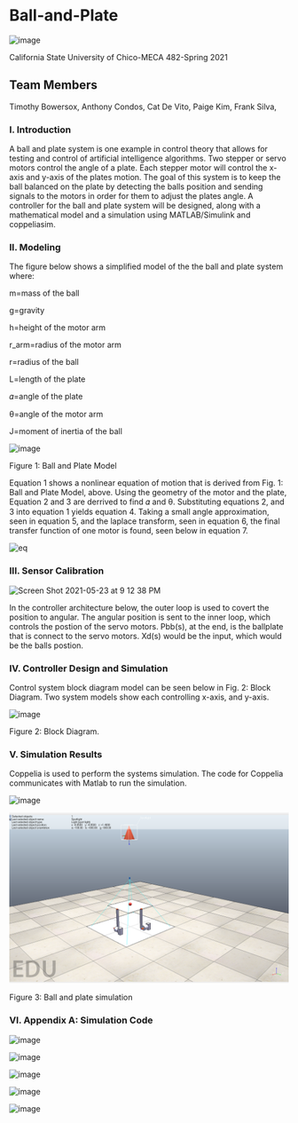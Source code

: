 # Ball-and-Plate
![image](https://user-images.githubusercontent.com/83930164/119294730-f79e3400-bc09-11eb-9b45-9e19955e32ee.png)


California State University of Chico-MECA 482-Spring 2021

## Team Members 
Timothy Bowersox,
Anthony Condos,
Cat De Vito,
Paige Kim,
Frank Silva,

### I. Introduction
A ball and plate system is one example in control theory that allows for testing and control of artificial intelligence algorithms. Two stepper or servo motors control the angle of a plate. Each stepper motor will control the x-axis and y-axis of the plates motion. The goal of this system is to keep the ball balanced on the plate by detecting the balls position and sending signals to the motors in order for them to adjust the plates angle. A controller for the ball and plate system will be designed, along with a mathematical model and a simulation using MATLAB/Simulink and coppeliasim. 

### II. Modeling
The figure below shows a simplified model of the the ball and plate system where:

m=mass of the ball

g=gravity

h=height of the motor arm

r_arm=radius of the motor arm

r=radius of the ball

L=length of the plate

𝛼=angle of the plate

θ=angle of the motor arm

J=moment of inertia of the ball

![image](https://user-images.githubusercontent.com/83930164/119293877-2a472d00-bc08-11eb-916d-20e197d3332e.png)

  Figure 1: Ball and Plate Model 

Equation 1 shows a nonlinear equation of motion that is derived from Fig. 1: Ball and Plate Model, above. Using the geometry of the motor and the plate, Equation 2 and 3 are derrived to find 𝛼 and θ. Substituting equations 2, and 3 into equation 1 yields equation 4. Taking a small angle approximation, seen in equation 5, and the laplace transform, seen in equation 6, the final transfer function of one motor is found, seen below in equation 7. 

![eq](https://user-images.githubusercontent.com/83930164/119277033-34e6cf80-bbd2-11eb-9917-9041d22ea9aa.JPG)

### III. Sensor Calibration
<img width="1288" alt="Screen Shot 2021-05-23 at 9 12 38 PM" src="https://user-images.githubusercontent.com/83930770/119295428-aee77a80-bc0b-11eb-9315-0cd2d5aeb999.png">

In the controller architecture below, the outer loop is used to covert the position to angular. The angular position is sent to the inner loop, which controls the postion of the servo motors. Pbb(s), at the end, is the ballplate that is connect to the servo motors. Xd(s) would be the input, which would be the balls postion.

### IV. Controller Design and Simulation
Control system block diagram model can be seen below in Fig. 2: Block Diagram. Two system models show each controlling x-axis, and y-axis. 

![image](https://user-images.githubusercontent.com/83930919/119284179-eba77780-bbf3-11eb-980b-37c9ee95ed39.png)

  Figure 2: Block Diagram.


### V. Simulation Results
Coppelia is used to perform the systems simulation. The code for Coppelia communicates with Matlab to run the simulation. 

![image](https://user-images.githubusercontent.com/83930164/119297569-19021e80-bc10-11eb-93f7-e3f8808cffb6.png)

![image](https://github.com/Pkim10-csuchico/Ball-and-Plate/blob/main/ballandplate1.png)

Figure 3: Ball and plate simulation

### VI. Appendix A: Simulation Code

![image](https://user-images.githubusercontent.com/83930164/119306942-c7fa2680-bc1f-11eb-9498-bfbb64d6589e.png)

![image](https://user-images.githubusercontent.com/83930164/119307003-dcd6ba00-bc1f-11eb-9a5a-d4bb2167f9be.png)

![image](https://user-images.githubusercontent.com/83930164/119307028-e3fdc800-bc1f-11eb-885a-45d1a8869545.png)

![image](https://user-images.githubusercontent.com/83930164/119307064-f0822080-bc1f-11eb-97cc-f92193ef87a7.png)

![image](https://user-images.githubusercontent.com/83930164/119307082-f972f200-bc1f-11eb-95e7-5fa2d41a2a7a.png)
